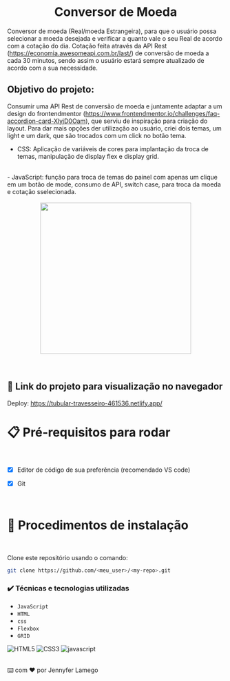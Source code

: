 # <h1 align="center">Conversor de Moeda</h1>

Conversor de moeda (Real/moeda Estrangeira), para que o usuário possa selecionar a moeda desejada e verificar a quanto vale o seu Real de acordo com a cotação do dia. 
Cotação feita através da API Rest (https://economia.awesomeapi.com.br/last/) de conversão de moeda a cada 30 minutos, sendo assim o usuário estará sempre atualizado de acordo com a sua necessidade.  
 



## Objetivo do projeto: 

Consumir uma API Rest de conversão de moeda e juntamente adaptar a um design do frontendmentor (https://www.frontendmentor.io/challenges/faq-accordion-card-XlyjD0Oam), que serviu de inspiração para criação do layout. Para dar mais opções der utilização ao usuário, criei dois temas, um light e um dark, que são trocados com um click no botão tema. 
<br>
- CSS: Aplicação de variáveis de cores para implantação da troca de temas, manipulação de display flex e display grid. 
<br>
- JavaScript: função para troca de temas do painel com apenas um clique em um botão de mode, consumo de API, switch case, para troca da moeda e cotação sselecionada. 

<br>
<br>

<div align="center">
<img src = "https://user-images.githubusercontent.com/97410860/209726595-35db7342-ee6f-45ce-9bed-8b81dd936b66.jpg" width = "350px"/>
</div>

<br>
<br>


## 🚀 Link do projeto para visualização no navegador

Deploy: https://tubular-travesseiro-461536.netlify.app/



# 📋  Pré-requisitos para rodar <a name="id05"></a>

<br />

- [x] Editor de código de sua preferência (recomendado VS code)
- [x] Git


<br />

# 📝 Procedimentos de instalação <a name="id06"></a>

<br />

Clone este repositório usando o comando:

```bash
git clone https://github.com/<meu_user>/<my-repo>.git
```



### ✔️ Técnicas e tecnologias utilizadas

- ``JavaScript``
- ``HTML``
- ``css``
- ``Flexbox``
- ``GRID``



![HTML5](https://user-images.githubusercontent.com/109250801/201540543-9f1b15fe-c9ad-4df3-838a-a5a37138c311.png)
![CSS3](https://user-images.githubusercontent.com/109250801/201540546-9fa528be-4b05-4424-8e63-a93c2268cd43.png)
![javascript](https://user-images.githubusercontent.com/109250801/202785928-79bba976-75ce-41ed-b427-26e541680893.png)


<br>
⌨️ com ❤️ por Jennyfer Lamego
